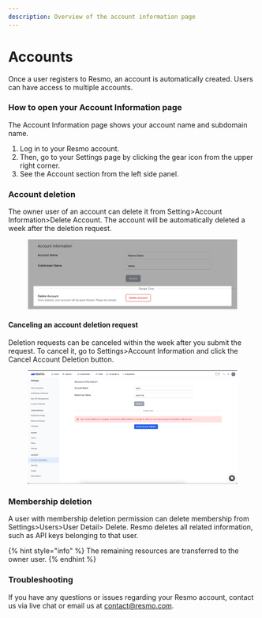 ```yaml
---
description: Overview of the account information page
---
```


# Accounts

Once a user registers to Resmo, an account is automatically created. Users can have access to multiple accounts.&#x20;

### How to open your Account Information page

The Account Information page shows your account name and subdomain name.&#x20;

1. Log in to your Resmo account.
2. Then, go to your Settings page by clicking the gear icon from the upper right corner.
3. See the Account section from the left side panel.

### Account deletion

The owner user of an account can delete it from Setting>Account Information>Delete Account. The account will be automatically deleted a week after the deletion request.

<figure><img src="../.gitbook/assets/account-deletion.png" alt=""><figcaption></figcaption></figure>

#### **Canceling an account deletion request**

Deletion requests can be canceled within the week after you submit the request. To cancel it, go to Settings>Account Information and click the Cancel Account Deletion button.

<figure><img src="../.gitbook/assets/cancel-account-deletion.png" alt=""><figcaption></figcaption></figure>

### Membership deletion

A user with membership deletion permission can delete membership from Settings>Users>User Detail> Delete. Resmo deletes all related information, such as API keys belonging to that user.&#x20;

{% hint style="info" %}
The remaining resources are transferred to the owner user.
{% endhint %}

### Troubleshooting

If you have any questions or issues regarding your Resmo account, contact us via live chat or email us at contact@resmo.com.
